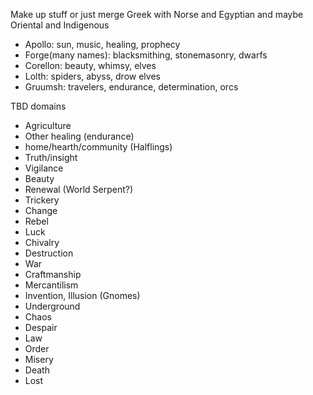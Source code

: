 Make up stuff or just merge Greek with Norse and Egyptian and maybe Oriental and Indigenous

- Apollo: sun, music, healing, prophecy
- Forge(many names): blacksmithing, stonemasonry, dwarfs
- Corellon: beauty, whimsy, elves
- Lolth: spiders, abyss, drow elves
- Gruumsh: travelers, endurance, determination, orcs

TBD domains
- Agriculture
- Other healing (endurance)
- home/hearth/community (Halflings)
- Truth/insight
- Vigilance
- Beauty
- Renewal (World Serpent?)
- Trickery
- Change
- Rebel
- Luck
- Chivalry
- Destruction
- War
- Craftmanship
- Mercantilism
- Invention, Illusion (Gnomes)
- Underground
- Chaos
- Despair
- Law
- Order
- Misery
- Death
- Lost
